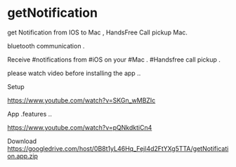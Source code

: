 getNotification
===============

get Notification from IOS to Mac , HandsFree Call pickup Mac.  

bluetooth communication . 

Receive #notifications from #iOS on your #Mac .
#Handsfree call pickup .

please watch video before installing the app .. 

Setup

https://www.youtube.com/watch?v=SKGn_wMBZIc

App .features ..

https://www.youtube.com/watch?v=pQNkdktiCn4

Download
https://googledrive.com/host/0B8t1yL46Hq_Fejl4d2FtYXg5TTA/getNotification.app.zip